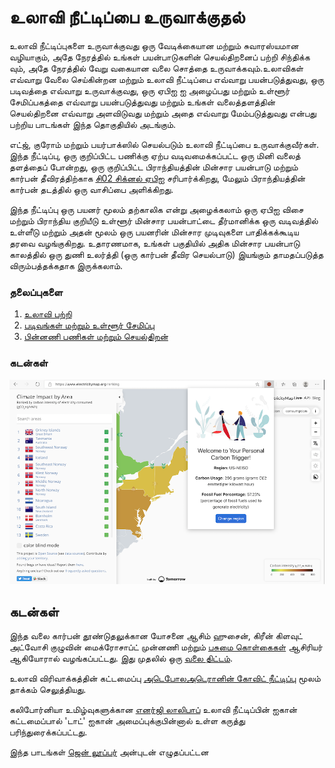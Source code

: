 # உலாவி நீட்டிப்பை உருவாக்குதல்

உலாவி நீட்டிப்புகளை உருவாக்குவது ஒரு வேடிக்கையான மற்றும் சுவாரஸ்யமான வழியாகும், அதே நேரத்தில் உங்கள் பயன்பாடுகளின் செயல்திறனைப் பற்றி சிந்திக்க வும், அதே நேரத்தில் வேறு வகையான வலை சொத்தை உருவாக்கவும்.உலாவிகள் எவ்வாறு வேலை செய்கின்றன மற்றும் உலாவி நீட்டிப்பை எவ்வாறு பயன்படுத்துவது, ஒரு படிவத்தை எவ்வாறு உருவாக்குவது, ஒரு ஏபிஐ ஐ அழைப்பது மற்றும் உள்ளூர் சேமிப்பகத்தை எவ்வாறு பயன்படுத்துவது மற்றும் உங்கள் வலைத்தளத்தின் செயல்திறனை எவ்வாறு அளவிடுவது மற்றும் அதை எவ்வாறு மேம்படுத்துவது என்பது பற்றிய பாடங்கள் இந்த தொகுதியில் அடங்கும்.

எட்ஜ், குரோம் மற்றும் பயர்பாக்ஸில் செயல்படும் உலாவி நீட்டிப்பை உருவாக்குவீர்கள். இந்த நீட்டிப்பு, ஒரு குறிப்பிட்ட பணிக்கு ஏற்ப வடிவமைக்கப்பட்ட ஒரு மினி வலைத் தளத்தைப் போன்றது, ஒரு குறிப்பிட்ட பிராந்தியத்தின் மின்சார பயன்பாடு மற்றும் கார்பன் தீவிரத்திற்காக [சி02 சிக்னல் ஏபிஐ](https://www.co2signal.com) சரிபார்க்கிறது, மேலும் பிராந்தியத்தின் கார்பன் தடத்தில் ஒரு வாசிப்பை அளிக்கிறது.

இந்த நீட்டிப்பு ஒரு பயனர் மூலம் தற்காலிக என்று அழைக்கலாம் ஒரு ஏபிஐ விசை மற்றும் பிராந்திய குறியீடு உள்ளூர் மின்சார பயன்பாட்டை தீர்மானிக்க ஒரு வடிவத்தில் உள்ளீடு மற்றும் அதன் மூலம் ஒரு பயனரின் மின்சார முடிவுகளை பாதிக்கக்கூடிய தரவை வழங்குகிறது. உதாரணமாக, உங்கள் பகுதியில் அதிக மின்சார பயன்பாடு காலத்தில் ஒரு துணி உலர்த்தி (ஒரு கார்பன் தீவிர செயல்பாடு) இயங்கும் தாமதப்படுத்த விரும்பத்தக்கதாக இருக்கலாம்.

### தலைப்புகளை

1. [உலாவி பற்றி](../1-about-browsers/README.md)
2. [படிவங்கள் மற்றும் உள்ளூர் சேமிப்பு](../2-forms-browsers-local-storage/README.md)
3. [பின்னணி பணிகள் மற்றும் செயல்திறன்](../3-background-tasks-and-performance/README.md)

### கடன்கள்

![ஒரு பச்சை உலாவி நீட்டிப்பு](../extension-screenshot.png)

## கடன்கள்

இந்த வலை கார்பன் தூண்டுதலுக்கான யோசனை ஆசிம் ஹுசைன், கிரீன் கிளவுட் அட்வோசி குழுவின் மைக்ரோசாப்ட் முன்னணி மற்றும் [பசுமை கொள்கைகள்](https://principles.green/) ஆசிரியர் ஆகியோரால் வழங்கப்பட்டது. இது முதலில் ஒரு [வலை திட்டம்](https://github.com/jlooper/green).

உலாவி விரிவாக்கத்தின் கட்டமைப்பு [அடெபோலஅடெரானின் கோவிட் நீட்டிப்பு](https://github.com/onedebos/covtension) மூலம் தாக்கம் செலுத்தியது.

கலிபோர்னியா உமிழ்வுகளுக்கான [எனர்ஜி லாலிபாப்](https://energylollipop.com/) உலாவி நீட்டிப்பின் ஐகான் கட்டமைப்பால் 'டாட்' ஐகான் அமைப்புக்குபின்னால் உள்ள கருத்து பரிந்துரைக்கப்பட்டது.


இந்த பாடங்கள் [ஜென் லூப்பர்](https://www.twitter.com/jenlooper) அன்புடன் எழுதப்பட்டன
 

